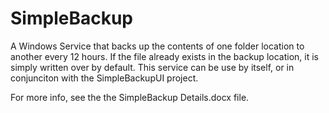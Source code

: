 # SimpleBackup
A Windows Service that backs up the contents of one folder location to another every 12 hours.
If the file already exists in the backup location, it is simply written over by default.
This service can be use by itself, or in conjunciton with the SimpleBackupUI project.

For more info, see the the SimpleBackup Details.docx file.
